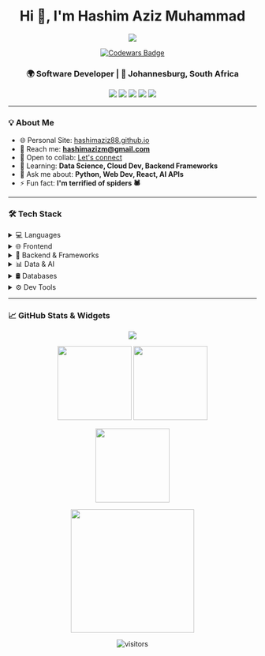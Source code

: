 <h1 align="center">Hi 👋, I'm Hashim Aziz Muhammad</h1>

<p align="center">
  <img src="https://readme-typing-svg.demolab.com?font=Fira+Code&size=22&pause=1000&color=F77B91&width=435&lines=Full+Stack+Web+Developer;Python+%7C+JavaScript+%7C+Django+%7C+React;Hackathon+Lover+%F0%9F%91%BB;Always+Learning..." />
</p>

<p align="center">
  <a href="https://www.codewars.com/users/hashimaziz88" target="_blank">
    <img src="https://www.codewars.com/users/hashimaziz88/badges/large" alt="Codewars Badge" />
  </a>
</p>

<h3 align="center">🌍 Software Developer | 📍 Johannesburg, South Africa</h3>

<p align="center">
  <a href="https://linkedin.com/in/hashimaziz88" target="_blank"><img src="https://img.shields.io/badge/LinkedIn-0077B5?style=for-the-badge&logo=linkedin&logoColor=white" /></a>
  <a href="mailto:hashimazizm@gmail.com" target="_blank"><img src="https://img.shields.io/badge/Gmail-D14836?style=for-the-badge&logo=gmail&logoColor=white" /></a>
  <a href="https://www.instagram.com/hashimaziz88/" target="_blank"><img src="https://img.shields.io/badge/Instagram-E4405F?style=for-the-badge&logo=instagram&logoColor=white" /></a>
  <a href="https://www.twitch.tv/techboxenthusiast" target="_blank"><img src="https://img.shields.io/badge/Twitch-9146FF?style=for-the-badge&logo=twitch&logoColor=white" /></a>
  <a href="https://discordapp.com/users/1053397914782810112" target="_blank"><img src="https://img.shields.io/badge/Discord-7289DA?style=for-the-badge&logo=discord&logoColor=white" /></a>
</p>

---

### 💡 About Me

- 🌐 Personal Site: [hashimaziz88.github.io](https://hashimaziz88.github.io)
- 📨 Reach me: **hashimazizm@gmail.com**
- 🤝 Open to collab: [Let's connect](https://docs.google.com/forms/d/e/1FAIpQLSeDe7NfdFu67NAjcZ0dCCatUElKN90LWs_K1nBPFKC2XT610Q/viewform?usp=sf_link)
- 🌱 Learning: **Data Science, Cloud Dev, Backend Frameworks**
- 💬 Ask me about: **Python, Web Dev, React, AI APIs**
- ⚡ Fun fact: **I'm terrified of spiders 🕷️**

---

### 🛠️ Tech Stack

<details>
  <summary>💻 Languages</summary>
  <p>
    <img src="https://cdn.jsdelivr.net/gh/devicons/devicon/icons/python/python-original.svg" width="40" />
    <img src="https://cdn.jsdelivr.net/gh/devicons/devicon/icons/javascript/javascript-original.svg" width="40" />
    <img src="https://cdn.jsdelivr.net/gh/devicons/devicon/icons/csharp/csharp-original.svg" width="40" />
  </p>
</details>

<details>
  <summary>🌐 Frontend</summary>
  <p>
    <img src="https://cdn.jsdelivr.net/gh/devicons/devicon/icons/react/react-original.svg" width="40" />
    <img src="https://cdn.jsdelivr.net/gh/devicons/devicon/icons/redux/redux-original.svg" width="40" />
    <img src="https://cdn.jsdelivr.net/gh/devicons/devicon/icons/bootstrap/bootstrap-original.svg" width="40" />
    <img src="https://cdn.jsdelivr.net/gh/devicons/devicon/icons/html5/html5-original.svg" width="40" />
    <img src="https://cdn.jsdelivr.net/gh/devicons/devicon/icons/css3/css3-original.svg" width="40" />
  </p>
</details>

<details>
  <summary>🔧 Backend & Frameworks</summary>
  <p>
    <img src="https://cdn.jsdelivr.net/gh/devicons/devicon/icons/nodejs/nodejs-original.svg" width="40" />
    <img src="https://cdn.jsdelivr.net/gh/devicons/devicon/icons/express/express-original.svg" width="40" />
    <img src="https://cdn.jsdelivr.net/gh/devicons/devicon/icons/django/django-plain.svg" width="40" />
    <img src="https://upload.wikimedia.org/wikipedia/commons/e/ee/.NET_Core_Logo.svg" width="40" />
  </p>
</details>

<details>
  <summary>📊 Data & AI</summary>
  <p>
    <img src="https://cdn.jsdelivr.net/gh/devicons/devicon/icons/pandas/pandas-original.svg" width="40" />
    <img src="https://cdn.jsdelivr.net/gh/devicons/devicon/icons/numpy/numpy-original.svg" width="40" />
    <img src="https://cdn.jsdelivr.net/gh/devicons/devicon/icons/matplotlib/matplotlib-original.svg" width="40" />
    <img src="https://upload.wikimedia.org/wikipedia/commons/0/05/Scikit_learn_logo_small.svg" width="40" />
  </p>
</details>

<details>
  <summary>🛢️ Databases</summary>
  <p>
    <img src="https://cdn.jsdelivr.net/gh/devicons/devicon/icons/mongodb/mongodb-original.svg" width="40" />
    <img src="https://cdn.jsdelivr.net/gh/devicons/devicon/icons/mysql/mysql-original.svg" width="40" />
  </p>
</details>

<details>
  <summary>⚙️ Dev Tools</summary>
  <p>
    <img src="https://cdn.jsdelivr.net/gh/devicons/devicon/icons/git/git-original.svg" width="40" />
    <img src="https://cdn.jsdelivr.net/gh/devicons/devicon/icons/github/github-original.svg" width="40" />
    <img src="https://cdn.jsdelivr.net/gh/devicons/devicon/icons/linux/linux-original.svg" width="40" />
    <img src="https://cdn.jsdelivr.net/gh/devicons/devicon/icons/docker/docker-original.svg" width="40" />
    <img src="https://www.vectorlogo.zone/logos/getpostman/getpostman-icon.svg" width="40" />
    <img src="https://www.vectorlogo.zone/logos/figma/figma-icon.svg" width="40" />
  </p>
</details>

---

### 📈 GitHub Stats & Widgets

<p align="center">
  <img src="https://github-profile-trophy.vercel.app/?username=hashimaziz88&theme=dracula&margin-w=10&no-frame=true" />
</p>

<p align="center">
  <img src="https://github-readme-stats.vercel.app/api?username=hashimaziz88&show_icons=true&theme=dracula&hide_border=true" height="150" />
  <img src="https://github-readme-stats.vercel.app/api/top-langs/?username=hashimaziz88&layout=compact&theme=dracula&langs_count=6&hide_border=true" height="150"/>
</p>

<p align="center">
  <img src="https://streak-stats.demolab.com?user=hashimaziz88&theme=dracula&hide_border=true" height="150" />
</p>

<p align="center">
  <img src="https://github-readme-activity-graph.vercel.app/graph?username=hashimaziz88&theme=react-dark&area=true&hide_border=true" height="250"/>
</p>

<p align="center">
  <img src="https://visitor-badge.glitch.me/badge?page_id=hashimaziz88.hashimaziz88" alt="visitors" />
</p>
